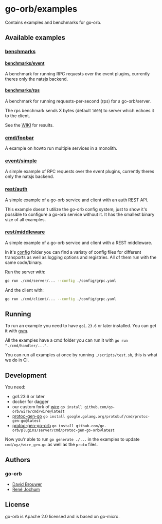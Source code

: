 # go-orb/examples

Contains examples and benchmarks for go-orb.

## Available examples

### [benchmarks](benchmarks/)

#### [benchmarks/event](benchmarks/event)

A benchmark for running RPC requests over the event plugins, currently theres only the natsjs backend.

#### [benchmarks/rps](benchmarks/rps)

A benchmark for running requests-per-second (rps) for a go-orb/server.

The rps benchmark sends X bytes (default `1000`) to server which echoes it to the client.

See the [WIKI](https://github.com/go-orb/go-orb/wiki/RPC-Benchmarks) for results.

### [cmd/foobar](cmd/foobar)

A example on howto run multiple services in a monolith.

### [event/simple](event/simple)

A simple example of RPC requests over the event plugins, currently theres only the natsjs backend.

### [rest/auth](rest/auth)

A simple example of a go-orb service and client with an auth REST API.

This example doesn't utilize the go-orb config system, just to show it's possible to configure a go-orb service without it. It has the smallest binary size of all examples.

### [rest/middleware](rest/middleware)

A simple example of a go-orb service and client with a REST middleware.

In it's [config](rest/middleware/config) folder you can find a variaty of config files for different transports as well as logging options and registries. All of them run with the same code/binary.

Run the server with:

```bash
go run ./cmd/server/... --config ./config/grpc.yaml
```

And the client with:

```bash
go run ./cmd/client/... --config ./config/grpc.yaml
```

## Running

To run an example you need to have `go1.23.6` or later installed. You can get it with [gvm](https://github.com/moovweb/gvm).

All the examples have a cmd folder you can run it with `go run "./cmd/handler/..."`.

You can run all examples at once by running `./scripts/test.sh`, this is what we do in CI.

## Development

You need:
- go1.23.6 or later
- docker for dagger
- our custom fork of [wire](https://github.com/go-orb/wire) `go install github.com/go-orb/wire/cmd/wire@latest`
- [protoc-gen-go](https://protobuf.dev/reference/go/go-generated/) `go install google.golang.org/protobuf/cmd/protoc-gen-go@latest`
- [protoc-gen-go-orb](https://github.com/go-orb/plugins/server/cmd/protoc-gen-go-orb) `go install github.com/go-orb/plugins/server/cmd/protoc-gen-go-orb@latest`

Now you'r able to run `go generate ./...` in the examples to update `cmd/xyz/wire_gen.go` as well as the `proto` files.

## Authors

### go-orb

- [David Brouwer](https://github.com/Davincible)
- [René Jochum](https://github.com/jochumdev)

## License

go-orb is Apache 2.0 licensed and is based on go-micro.